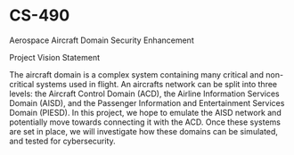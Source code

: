 # CS-490

Aerospace Aircraft Domain Security Enhancement

Project Vision Statement

The aircraft domain is a complex system containing many critical and non-critical systems used in flight. An aircrafts network can be split into three levels: 
the Aircraft Control Domain (ACD), the Airline Information Services Domain (AISD), and the Passenger Information and Entertainment Services Domain (PIESD). 
In this project, we hope to emulate the AISD network and potentially move towards connecting it with the ACD. Once these systems are set in place, 
we will investigate how these domains can be simulated, and tested for cybersecurity. 
